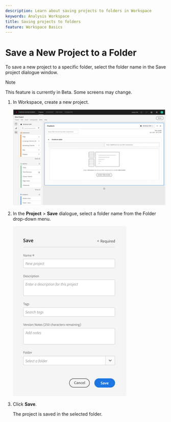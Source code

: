 ```yaml
---
description: Learn about saving projects to folders in Workspace
keywords: Analysis Workspace
title: Saving projects to folders
feature: Workspace Basics
---
```


# Save a New Project to a Folder

To save a new project to a specific folder, select the folder name in the Save project dialogue window.

>[!NOTE]
>
>This feature is currently in Beta. Some screens may change.

1.  In Workspace, create a new project.

    ![](/help/analyze/analysis-workspace/build-workspace-project/assets/save-to-folder1.png)

1.  In the **Project** > **Save** dialogue, select a folder name from the Folder drop-down menu.

    ![](/help/analyze/analysis-workspace/build-workspace-project/assets/save-to-folder2.png)

1.  Click **Save**.

    The project is saved in the selected folder.

